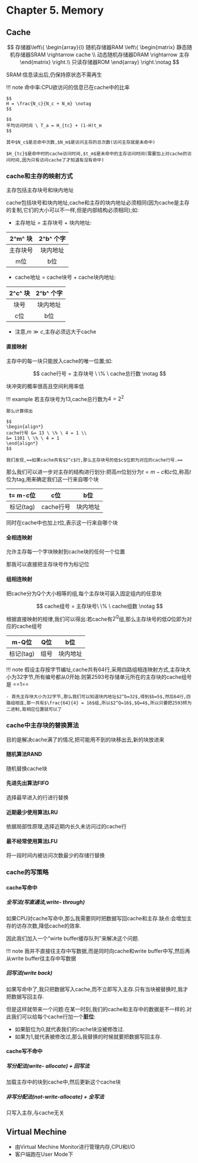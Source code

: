 # Chapter 5. Memory

## Cache

$$
存储器\left\{
\begin{array}{l}
随机存储器RAM 
\left\{
\begin{matrix}
静态随机存储器SRAM \rightarrow cache \\
动态随机存储器DRAM \rightarrow 主存
\end{matrix}
\right.\\
只读存储器ROM
\end{array}
\right.\notag
$$

SRAM:信息读出后,仍保持原状态不需再生

!!! note
    命中率:CPU欲访问的信息已在cache中的比率

    $$
    H = \frac{N_c}{N_c + N_m} \notag
    $$

    $$
    平均访问时间 \ T_a = H_{tc} + (1-H)t_m
    $$

    其中$N_c$是总命中次数,$N_m$是访问主存的总次数(访问主存就是未命中)

    $H_{tc}$是命中时的cache访问时间,$t_m$是未命中的主存访问时间(需要加上对cache的访问时间,因为只有访问cache了才知道有没有命中)

### cache和主存的映射方式

主存包括主存块号和块内地址

cache包括块号和块内地址,cache和主存的块内地址必须相同(因为cache是主存的复制,它们的大小可以不一样,但是内部结构必须相同);如:

- 主存地址 = 主存块号 + 块内地址:

| 2^m^ 块  | 2^b^ 个字 |
| :------: | :-------: |
| 主存块号 | 块内地址  |
|   m位    |    b位    |

- cache地址 = cache块号 + cache块内地址:

| 2^c^ 块 | 2^b^ 个字 |
| :-----: | :-------: |
|  块号   | 块内地址  |
|   c位   |    b位    |

- 注意,$m \gg c$,主存必须远大于cache

#### 直接映射

主存中的每一块只能放入cache的唯一位置;如:

$$
cache行号 = 主存块号 \ \% \ cache总行数 \notag
$$

块冲突的概率很高且空间利用率低

!!! example
    若主存块号为$13$,cache总行数为$4 = 2^2$

    那么计算得出

    $$
    \begin{align*}
    cache行号 &= 13 \ \% \ 4 = 1 \\
    &= 1101 \ \% \ 4 = 1
    \end{align*}
    $$

    我们发现,==如果cache共有$2^c$行,那么主存块号的低$c$位即为对应的cache行号.==

那么我们可以进一步对主存的结构进行划分:把高$m$位划分为$t = m-c$和$c$位,称高$t$位为tag,用来确定我们这一行来自哪个块

| t= m-c位  |    c位    |   b位    |
| :-------: | :-------: | :------: |
| 标记(tag) | cache行号 | 块内地址 |

同时在cache中也加上t位,表示这一行来自哪个块

#### 全相连映射

允许主存每一个字块映射到cache块的任何一个位置

那我可以直接把主存块号作为标记位

#### 组相连映射

把cache分为Q个大小相等的组,每个主存块可装入固定组内的任意块

$$
cache组号 = 主存块号\ \% \ cache组数 \notag
$$

根据直接映射的规律,我们可以得出:若cache有$2^Q$组,那么主存块号的低$Q$位即为对应的cache组号

|   m-Q位   | Q位  |   b位    |
| :-------: | :--: | :------: |
| 标记(tag) | 组号 | 块内地址 |

!!! note
    假设主存按字节编址,cache共有64行,采用四路组相连映射方式,主存块大小为32字节,所有编号都从0开始.则第2593号存储单元所在的主存块的cache组号是 ==1==

    - 首先主存块大小为32字节,那么我们可以知道块内地址$2^b=32$,得到$b=5$,然后64行,四路组相连,那一共有$\frac{64}{4} = 16$组,所以$2^Q=16$,$Q=4$,所以只要把2593转为二进制,取相应位置就可以了

### cache中主存块的替换算法

目的是解决cache满了的情况,把可能用不到的块移出去,新的块放进来

#### 随机算法RAND

随机替换cache块

#### 先进先出算法FIFO

选择最早进入的行进行替换

#### 近期最少使用算法LRU

依据局部性原理,选择近期内长久未访问过的cache行

#### 最不经常使用算法LFU

将一段时间内被访问次数最少的存储行替换

### cache的写策略

#### cache写命中

##### 全写法(写直通法,write- through)

如果CPU对cache写命中,那么我需要同时把数据写回cache和主存.缺点:会增加主存的访存次数,降低cache的效率.

因此我们加入一个“wirte buffer缓存队列”来解决这个问题.

!!! note
    我并不直接往主存中写数据,而是同时向cache和write buffer中写,然后再从write buffer往主存中写数据

##### 回写法(write back)

如果写命中了,我只把数据写入cache,而不立即写入主存.只有当块被替换时,我才把数据写回主存.

但是这样就带来一个问题:在某一时刻,我们的cache和主存中的数据是不一样的.对此我们可以给每个cache行加一个**脏位**:

- 如果脏位为0,就代表我们的cache块没被修改过.
- 如果为1,就代表被修改过,那么我替换的时候就要把数据写回主存.

#### cache写不命中

##### 写分配法(write- allocate) + 回写法

加载主存中的块到cache中,然后更新这个cache块

##### 非写分配法(not-write-allocate) + 全写法

只写入主存,与cache无关

## Virtual Mechine

- 由Virtual Mechine Monitor进行管理内存,CPU和I/O
- 客户端跑在User Mode下
